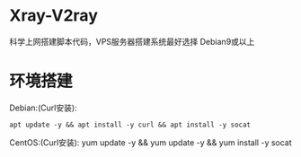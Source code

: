 # Xray-V2ray
科学上网搭建脚本代码，VPS服务器搭建系统最好选择 Debian9或以上

# 环境搭建
Debian:(Curl安装):
```
apt update -y && apt install -y curl && apt install -y socat
```
CentOS:(Curl安装): yum update -y && yum update -y && yum install -y socat


